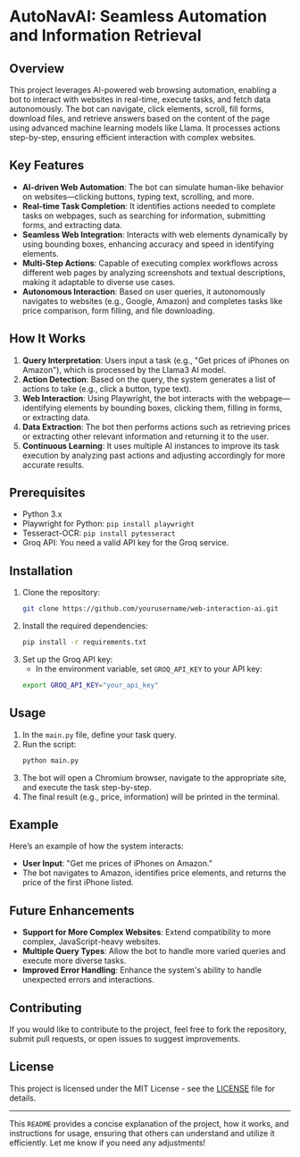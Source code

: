 # **AutoNavAI: Seamless Automation and Information Retrieval**

## **Overview**
This project leverages AI-powered web browsing automation, enabling a bot to interact with websites in real-time, execute tasks, and fetch data autonomously. The bot can navigate, click elements, scroll, fill forms, download files, and retrieve answers based on the content of the page using advanced machine learning models like Llama. It processes actions step-by-step, ensuring efficient interaction with complex websites.

## **Key Features**
- **AI-driven Web Automation**: The bot can simulate human-like behavior on websites—clicking buttons, typing text, scrolling, and more.
- **Real-time Task Completion**: It identifies actions needed to complete tasks on webpages, such as searching for information, submitting forms, and extracting data.
- **Seamless Web Integration**: Interacts with web elements dynamically by using bounding boxes, enhancing accuracy and speed in identifying elements.
- **Multi-Step Actions**: Capable of executing complex workflows across different web pages by analyzing screenshots and textual descriptions, making it adaptable to diverse use cases.
- **Autonomous Interaction**: Based on user queries, it autonomously navigates to websites (e.g., Google, Amazon) and completes tasks like price comparison, form filling, and file downloading.

## **How It Works**
1. **Query Interpretation**: Users input a task (e.g., "Get prices of iPhones on Amazon"), which is processed by the Llama3 AI model.
2. **Action Detection**: Based on the query, the system generates a list of actions to take (e.g., click a button, type text).
3. **Web Interaction**: Using Playwright, the bot interacts with the webpage—identifying elements by bounding boxes, clicking them, filling in forms, or extracting data.
4. **Data Extraction**: The bot then performs actions such as retrieving prices or extracting other relevant information and returning it to the user.
5. **Continuous Learning**: It uses multiple AI instances to improve its task execution by analyzing past actions and adjusting accordingly for more accurate results.

## **Prerequisites**
- Python 3.x
- Playwright for Python: `pip install playwright`
- Tesseract-OCR: `pip install pytesseract`
- Groq API: You need a valid API key for the Groq service.

## **Installation**
1. Clone the repository:
   ```bash
   git clone https://github.com/yourusername/web-interaction-ai.git
   ```
2. Install the required dependencies:
   ```bash
   pip install -r requirements.txt
   ```
3. Set up the Groq API key:
   - In the environment variable, set `GROQ_API_KEY` to your API key:
   ```bash
   export GROQ_API_KEY="your_api_key"
   ```

## **Usage**
1. In the `main.py` file, define your task query.
2. Run the script:
   ```bash
   python main.py
   ```
3. The bot will open a Chromium browser, navigate to the appropriate site, and execute the task step-by-step.
4. The final result (e.g., price, information) will be printed in the terminal.

## **Example**
Here’s an example of how the system interacts:
- **User Input**: "Get me prices of iPhones on Amazon."
- The bot navigates to Amazon, identifies price elements, and returns the price of the first iPhone listed.

## **Future Enhancements**
- **Support for More Complex Websites**: Extend compatibility to more complex, JavaScript-heavy websites.
- **Multiple Query Types**: Allow the bot to handle more varied queries and execute more diverse tasks.
- **Improved Error Handling**: Enhance the system's ability to handle unexpected errors and interactions.

## **Contributing**
If you would like to contribute to the project, feel free to fork the repository, submit pull requests, or open issues to suggest improvements.

## **License**
This project is licensed under the MIT License - see the [LICENSE](LICENSE) file for details.

---

This `README` provides a concise explanation of the project, how it works, and instructions for usage, ensuring that others can understand and utilize it efficiently. Let me know if you need any adjustments!
